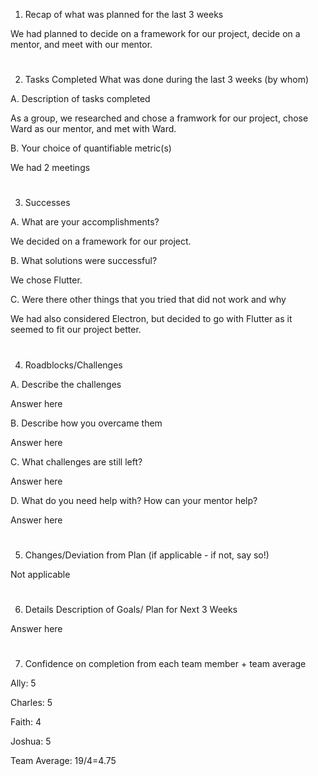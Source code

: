 1. Recap of what was planned for the last 3 weeks

We had planned to decide on a framework for our project, decide on a mentor, and meet with our mentor.
#
2. Tasks Completed What was done during the last 3 weeks (by whom)

A. Description of tasks completed

As a group, we researched and chose a framwork for our project, chose Ward as our mentor, and met with Ward.

B. Your choice of quantifiable metric(s)

We had 2 meetings
#
3. Successes

A. What are your accomplishments?

We decided on a framework for our project.

B. What solutions were successful?

We chose Flutter.

C. Were there other things that you tried that did not work and why

We had also considered Electron, but decided to go with Flutter as it seemed to fit our project better.
#
4. Roadblocks/Challenges

A. Describe the challenges

Answer here

B. Describe how you overcame them

Answer here

C. What challenges are still left?

Answer here

D. What do you need help with? How can your mentor help?

Answer here
#
5. Changes/Deviation from Plan (if applicable - if not, say so!)

Not applicable
#
6. Details Description of Goals/ Plan for Next 3 Weeks

Answer here
#
7. Confidence on completion from each team member + team average

Ally:
5

Charles:
5

Faith:
4

Joshua:
5

Team Average:
19/4=4.75
